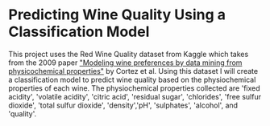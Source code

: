 # Predicting Wine Quality Using a Classification Model

This project uses the Red Wine Quality dataset from Kaggle which takes from the 2009 paper ["Modeling wine preferences by data mining from physicochemical properties"](https://www.sciencedirect.com/science/article/abs/pii/S0167923609001377) by Cortez et al. Using this dataset I will create a classification model to predict wine quality based on the physiochemical properties of each wine. The physiochemical properties collected are 'fixed acidity', 'volatile acidity', 'citric acid', 'residual sugar', 'chlorides', 'free sulfur dioxide', 'total sulfur dioxide', 'density','pH', 'sulphates', 'alcohol', and 'quality'.
